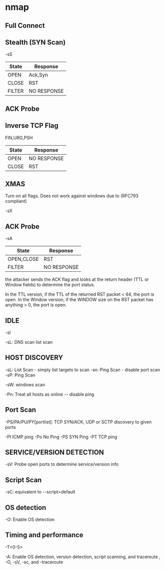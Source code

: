 
# nmap #

## Full Connect ##

## Stealth (SYN Scan) ##

-sS  

State | Response
-|-
OPEN | Ack,Syn | 
CLOSE | RST | 
FILTER | NO RESPONSE | 

## ACK Probe ##

## Inverse TCP Flag ##
FIN,URG,PSH

State | Response
-|-
OPEN | NO RESPONSE| 
CLOSE | RST | 

## XMAS ##
Turn on all flags. Does not work against windows due to (RFC793 compliant)

-sX

## ACK Probe ##

-sA  

State | Response
-|-
OPEN,CLOSE | RST | 
FILTER | NO RESPONSE | 

the attacker sends the ACK flag and looks at the return header (TTL or Window fields) to determine the port status. 

In the TTL version, if the TTL of the returned RST packet < 64, the port is open. 
In the Window version, if the WINDOW size on the RST packet has anything >  0, the port is open. 

## IDLE ##

-sI

-sL: DNS scan list scan

## HOST DISCOVERY ##


-sL: List Scan - simply list targets to scan
-sn: Ping Scan - disable port scan
-sP: Ping Scan

-sW: windows scan


-Pn: Treat all hosts as online -- disable ping  

## Port Scan ##

-PS/PA/PU/PY[portlist]: TCP SYN/ACK, UDP or SCTP discovery to given ports

-PI  ICMP ping
-Po No Ping
-PS SYN Ping
-PT TCP ping


## SERVICE/VERSION DETECTION ## 

-sV: Probe open ports to determine service/version info


## Script Scan ##

-sC: equivalent to --script=default


## OS detection ##

-O: Enable OS detection


## Timing and performance ##

-T<0-5>



-A: Enable OS detection, version detection, script scanning, and traceroute  , -O, -sV, -sc, and -traceroute

